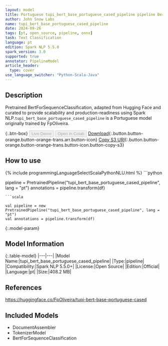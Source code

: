 ```yaml
---
layout: model
title: Portuguese tupi_bert_base_portuguese_cased_pipeline pipeline BertForSequenceClassification from FpOliveira
author: John Snow Labs
name: tupi_bert_base_portuguese_cased_pipeline
date: 2024-09-26
tags: [pt, open_source, pipeline, onnx]
task: Text Classification
language: pt
edition: Spark NLP 5.5.0
spark_version: 3.0
supported: true
annotator: PipelineModel
article_header:
  type: cover
use_language_switcher: "Python-Scala-Java"
---
```


## Description

Pretrained BertForSequenceClassification, adapted from Hugging Face and curated to provide scalability and production-readiness using Spark NLP.`tupi_bert_base_portuguese_cased_pipeline` is a Portuguese model originally trained by FpOliveira.

{:.btn-box}
<button class="button button-orange" disabled>Live Demo</button>
<button class="button button-orange" disabled>Open in Colab</button>
[Download](https://s3.amazonaws.com/auxdata.johnsnowlabs.com/public/models/tupi_bert_base_portuguese_cased_pipeline_pt_5.5.0_3.0_1727378646598.zip){:.button.button-orange.button-orange-trans.arr.button-icon}
[Copy S3 URI](s3://auxdata.johnsnowlabs.com/public/models/tupi_bert_base_portuguese_cased_pipeline_pt_5.5.0_3.0_1727378646598.zip){:.button.button-orange.button-orange-trans.button-icon.button-copy-s3}

## How to use



<div class="tabs-box" markdown="1">
{% include programmingLanguageSelectScalaPythonNLU.html %}
```python

pipeline = PretrainedPipeline("tupi_bert_base_portuguese_cased_pipeline", lang = "pt")
annotations =  pipeline.transform(df)   

```
```scala

val pipeline = new PretrainedPipeline("tupi_bert_base_portuguese_cased_pipeline", lang = "pt")
val annotations = pipeline.transform(df)

```
</div>

{:.model-param}
## Model Information

{:.table-model}
|---|---|
|Model Name:|tupi_bert_base_portuguese_cased_pipeline|
|Type:|pipeline|
|Compatibility:|Spark NLP 5.5.0+|
|License:|Open Source|
|Edition:|Official|
|Language:|pt|
|Size:|408.2 MB|

## References

https://huggingface.co/FpOliveira/tupi-bert-base-portuguese-cased

## Included Models

- DocumentAssembler
- TokenizerModel
- BertForSequenceClassification